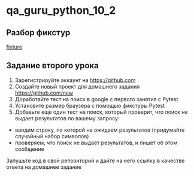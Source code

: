 # qa_guru_python_10_2

## Разбор фикстур 
[fixture](https://github.com/MDN78/qa_guru_python_10_2/wiki)

## Задание второго урока
1. Зарегистрируйте аккаунт на https://github.com
2. Создайте новый проект для домашнего задания https://github.com/new
3. Доработайте тест на поиск в google с первого занятия с Pytest
4. Установите размер браузера с помощью фикстуры Pytest
5. Добавьте еще один тест на поиск, который проверит, что поиск не выдает результатов по вашему запросу:
- вводим строку, по которой не ожидаем результатов (придумайте случайный набор символов)
- проверяем, что поиск не выдает результатов, и пишет об этом сообщение

Запушьте код в свой репозиторий и дайте на него ссылку в качестве ответа на домашнее задание


